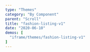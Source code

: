 ```yaml
---
type: "Themes"
category: "By Component"
parent: "Scroll"
title: "fashion-listing-v1"
date: "2020-06-10"
demos: [
  "iframe/themes/fashion-listing-v1"
]
---
```

